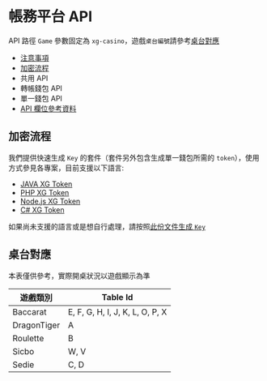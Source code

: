 # 帳務平台 API

API 路徑 `Game` 參數固定為 `xg-casino`，遊戲`桌台編號`請參考[桌台對應](#桌台對應)

- [注意事項](../notice-tw.md)
- [加密流程](#加密流程)
- 共用 API
- 轉帳錢包 API
- 單一錢包 API
- [API 欄位參考資料](../reference-tw.md)

## 加密流程

我們提供快速生成 `Key` 的套件（套件另外包含生成單一錢包所需的 `token`），使用方式參見各專案，目前支援以下語言:

- [JAVA XG Token](https://gitlab.kaixi.cc/api-libaray/java-xg-token)
- [PHP XG Token](https://gitlab.kaixi.cc/api-libaray/php-xg-token)
- [Node.js XG Token](https://gitlab.kaixi.cc/api-libaray/js-xg-token)
- [C# XG Token](https://gitlab.kaixi.cc/api-libaray/csharp-xg-token)

如果尚未支援的語言或是想自行處理，請按照[此份文件生成 `Key`](../encryption-tw.md)

## 桌台對應
    
本表僅供參考，實際開桌狀況以遊戲顯示為準

| 遊戲類別 | Table Id  |
| --- | --- |
| Baccarat | E, F, G, H, I, J, K, L, O, P, X |
| DragonTiger | A |  
| Roulette | B |  
| Sicbo | W, V |  
| Sedie | C, D |



